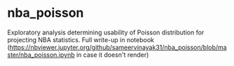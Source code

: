 # nba_poisson
Exploratory analysis determining usability of Poisson distribution for projecting NBA statistics. Full write-up in notebook (https://nbviewer.jupyter.org/github/sameervinayak31/nba_poisson/blob/master/nba_poisson.ipynb in case it doesn't render)

